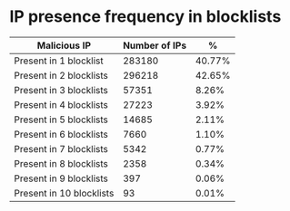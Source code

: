 # IP presence frequency in blocklists
| Malicious IP | Number of IPs | % |
|----|----|----|
| Present in 1 blocklist | 283180 | 40.77% |
| Present in 2 blocklists | 296218 | 42.65% |
| Present in 3 blocklists | 57351 | 8.26% |
| Present in 4 blocklists | 27223 | 3.92% |
| Present in 5 blocklists | 14685 | 2.11% |
| Present in 6 blocklists | 7660 | 1.10% |
| Present in 7 blocklists | 5342 | 0.77% |
| Present in 8 blocklists | 2358 | 0.34% |
| Present in 9 blocklists | 397 | 0.06% |
| Present in 10 blocklists | 93 | 0.01% |
